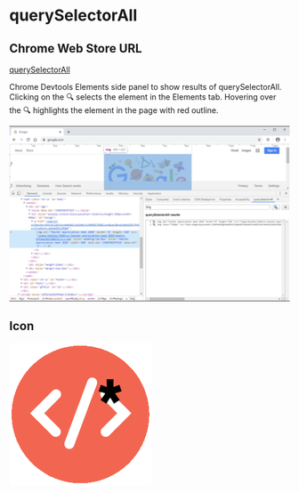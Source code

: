 # querySelectorAll

## Chrome Web Store URL

[querySelectorAll](https://chrome.google.com/webstore/detail/queryselectorall/pdlkbaojmankilmcnolgoijamiemliia?hl=en)

Chrome Devtools Elements side panel to show results of querySelectorAll. Clicking on the 🔍 selects the element in the Elements tab. Hovering over the 🔍 highlights the element in the page with red outline.

![Devtools Elements Tab querySelectorAll side panel](icon_1280_800.png)

## Icon

![Icon](icon_128.png)

